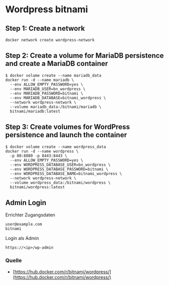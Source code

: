 # Wordpress bitnami

## Step 1: Create a network

```
docker network create wordpress-network
```

## Step 2: Create a volume for MariaDB persistence and create a MariaDB container
```
$ docker volume create --name mariadb_data
docker run -d --name mariadb \
  --env ALLOW_EMPTY_PASSWORD=yes \
  --env MARIADB_USER=bn_wordpress \
  --env MARIADB_PASSWORD=bitnami \
  --env MARIADB_DATABASE=bitnami_wordpress \
  --network wordpress-network \
  --volume mariadb_data:/bitnami/mariadb \
  bitnami/mariadb:latest
```

## Step 3: Create volumes for WordPress persistence and launch the container
```
$ docker volume create --name wordpress_data
docker run -d --name wordpress \
  -p 80:8080 -p 8443:8443 \
  --env ALLOW_EMPTY_PASSWORD=yes \
  --env WORDPRESS_DATABASE_USER=bn_wordpress \
  --env WORDPRESS_DATABASE_PASSWORD=bitnami \
  --env WORDPRESS_DATABASE_NAME=bitnami_wordpress \
  --network wordpress-network \
  --volume wordpress_data:/bitnami/wordpress \
  bitnami/wordpress:latest
```
## Admin Login

Errichter Zugangsdaten

    user@example.com
    bitnami

Login als Admin

```
https://<ip>/wp-admin
```

### Quelle
+ [https://hub.docker.com/r/bitnami/wordpress/](https://hub.docker.com/r/bitnami/wordpress/)
